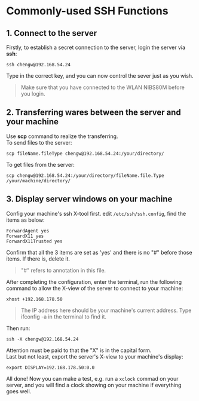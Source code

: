 # Commonly-used SSH Functions ##
## 1. Connect to the server
Firstly, to establish a secret connection to the server, login the server via **ssh**:
```
ssh chengw@192.168.54.24
```
Type in the correct key, and you can now control the sever just as you wish. 
> Make sure that you have connected to the WLAN NIBS80M before you login.

## 2. Transferring wares between the server and your machine
Use **scp** command to realize the transferring. \
To send files to the server:
```
scp fileName.fileType chengw@192.168.54.24:/your/directory/
```
To get files from the server:
```
scp chengw@192.168.54.24:/your/directory/fileName.file.Type /your/machine/directory/
```

## 3. Display server windows on your machine
Config your machine's ssh X-tool first. edit `/etc/ssh/ssh.config`, find the items as below:
```
ForwardAgent yes
ForwardX11 yes
ForwardX11Trusted yes
```
Confirm that all the 3 items are set as 'yes' and there is no "#" before those items. If there is, delete it.
> "#" refers to annotation in this file.

After completing the configuration, enter the terminal, run the following command to allow the X-view of the server to connect to your machine:
```
xhost +192.168.178.50
```
> The IP address here should be your machine's current address. Type ifconfig -a in the terminal to find it.

Then run:
```
ssh -X chengw@192.168.54.24
```
Attention must be paid to that the "X" is in the capital form.\
Last but not least, export the server's X-view to your machine's display:
```
export DISPLAY=192.168.178.50:0.0
```
All done! Now you can make a test, e.g. run a `xclock` commad on your server, and you will find a clock showing on your machine if everything goes well.